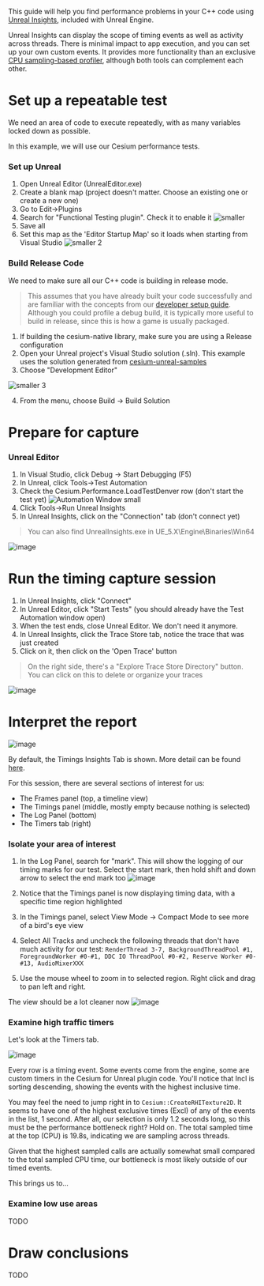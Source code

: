This guide will help you find performance problems in your C++ code using [Unreal Insights](https://docs.unrealengine.com/5.0/en-US/unreal-insights-in-unreal-engine/), included with Unreal Engine.

Unreal Insights can display the scope of timing events as well as activity across threads. There is minimal impact to app execution, and you can set up your own custom events. It provides more functionality than an exclusive [CPU sampling-based profiler](https://learn.microsoft.com/en-us/visualstudio/profiling/understanding-performance-collection-methods-perf-profiler?view=vs-2022), although both tools can complement each other.

# Set up a repeatable test

We need an area of code to execute repeatedly, with as many variables locked down as possible. 

In this example, we will use our Cesium performance tests.

### Set up Unreal
1) Open Unreal Editor (UnrealEditor.exe)
2) Create a blank map (project doesn't matter. Choose an existing one or create a new one)
3) Go to Edit->Plugins
4) Search for "Functional Testing plugin". Check it to enable it
![smaller](https://github.com/CesiumGS/cesium-unreal/assets/130494071/5a3bc9de-cdaf-4d9d-842d-104719426663)
5) Save all
6) Set this map as the 'Editor Startup Map' so it loads when starting from Visual Studio
![smaller 2](https://github.com/CesiumGS/cesium-unreal/assets/130494071/8ba5c6c2-8c97-4048-afe2-db74770d85cc)


### Build Release Code

We need to make sure all our C++ code is building in release mode.

> This assumes that you have already built your code successfully and are familiar with the concepts from our [developer setup guide](https://github.com/CesiumGS/cesium-unreal/blob/ue5-main/Documentation/developer-setup-windows.md). Although you could profile a debug build, it is typically more useful to build in release, since this is how a game is usually packaged.

1) If building the cesium-native library, make sure you are using a Release configuration
2) Open your Unreal project's Visual Studio solution (.sln). This example uses the solution generated from [cesium-unreal-samples](https://github.com/CesiumGS/cesium-unreal-samples)
3) Choose "Development Editor"

![smaller 3](https://github.com/CesiumGS/cesium-unreal/assets/130494071/0e70065f-c717-466b-a92b-cab1dcfdd29b)

4) From the menu, choose Build -> Build Solution

# Prepare for capture

### Unreal Editor
1) In Visual Studio, click Debug -> Start Debugging (F5)
2) In Unreal, click Tools->Test Automation
3) Check the Cesium.Performance.LoadTestDenver row (don't start the test yet)
![Automation Window small](https://github.com/CesiumGS/cesium-unreal/assets/130494071/d27e7d67-3658-4cb2-ab10-777498cba0da)
4) Click Tools->Run Unreal Insights
5) In Unreal Insights, click on the "Connection" tab (don't connect yet)

> You can also find UnrealInsights.exe in UE_5.X\Engine\Binaries\Win64

![image](https://github.com/CesiumGS/cesium-unreal/assets/130494071/eadd4013-ca10-4b61-bb7d-0ab233440a39)

# Run the timing capture session
1) In Unreal Insights, click "Connect"
2) In Unreal Editor, click "Start Tests" (you should already have the Test Automation window open)
3) When the test ends, close Unreal Editor. We don't need it anymore.
4) In Unreal Insights, click the Trace Store tab, notice the trace that was just created
5) Click on it, then click on the 'Open Trace' button

> On the right side, there's a "Explore Trace Store Directory" button. You can click on this to delete or organize your traces

![image](https://github.com/CesiumGS/cesium-unreal/assets/130494071/f1e34fbc-35cd-4bc3-b935-5e322f5d9ba6)

# Interpret the report

![image](https://github.com/CesiumGS/cesium-unreal/assets/130494071/9cab7cf1-ab6d-4b58-a362-fc21ccff0334)

By default, the Timings Insights Tab is shown. More detail can be found [here](https://docs.unrealengine.com/5.0/en-US/timing-insights-in-unreal-engine-5/).

For this session, there are several sections of interest for us:
- The Frames panel (top, a timeline view)
- The Timings panel (middle, mostly empty because nothing is selected)
- The Log Panel (bottom)
- The Timers tab (right)

### Isolate your area of interest

1) In the Log Panel, search for "mark". This will show the logging of our timing marks for our test. Select the start mark, then hold shift and down arrow to select the end mark too
![image](https://github.com/CesiumGS/cesium-unreal/assets/130494071/7cccc075-edf7-4b8e-b704-b9efc9de1a3c)

2) Notice that the Timings panel is now displaying timing data, with a specific time region highlighted
3) In the Timings panel, select View Mode -> Compact Mode to see more of a bird's eye view
4) Select All Tracks and uncheck the following threads that don't have much activity for our test: ```RenderThread 3-7, BackgroundThreadPool #1, ForegroundWorker #0-#1, DDC IO ThreadPool #0-#2, Reserve Worker #0-#13, AudioMixerXXX```
5) Use the mouse wheel to zoom in to selected region. Right click and drag to pan left and right.

The view should be a lot cleaner now
![image](https://github.com/CesiumGS/cesium-unreal/assets/130494071/aca0680e-3dc3-4d23-9838-8f598f384089)


### Examine high traffic timers

Let's look at the Timers tab. 

![image](https://github.com/CesiumGS/cesium-unreal/assets/130494071/823fc4d4-25d3-40dc-9b41-1cffee560454)

Every row is a timing event. Some events come from the engine, some are custom timers in the Cesium for Unreal plugin code. You'll notice that Incl is sorting descending, showing the events with the highest inclusive time. 

You may feel the need to jump right in to `Cesium::CreateRHITexture2D`. It seems to have one of the highest exclusive times (Excl) of any of the events in the list, 1 second. After all, our selection is only 1.2 seconds long, so this must be the performance bottleneck right? Hold on. The total sampled time at the top (CPU) is 19.8s, indicating we are sampling across threads.

Given that the highest sampled calls are actually somewhat small compared to the total sampled CPU time, our bottleneck is most likely outside of our timed events.

This brings us to...


### Examine low use areas

TODO

# Draw conclusions

TODO
